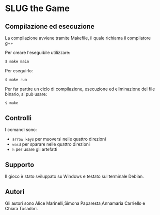 # SLUG the Game 

## Compilazione ed esecuzione

La compilazione avviene tramite Makefile, il quale richiama il compilatore g++

Per creare l'eseguibile utilizzare:

```sh
$ make main
```

Per eseguirlo:

```sh
$ make run
```

Per far partire un ciclo di compilazione, esecuzione ed eliminazione del file binario, si può usare:

```sh
$ make
```

## Controlli

I comandi sono:

- `arrow keys` per muoversi nelle quattro direzioni
- `wasd` per sparare nelle quattro direzioni
- `h` per usare gli artefatti 

## Supporto

Il gioco è stato sviluppato su Windows e testato sul terminale Debian.

## Autori

Gli autori sono Alice Marinelli,Simona Paparesta,Annamaria Carriello e Chiara Tosadori.
